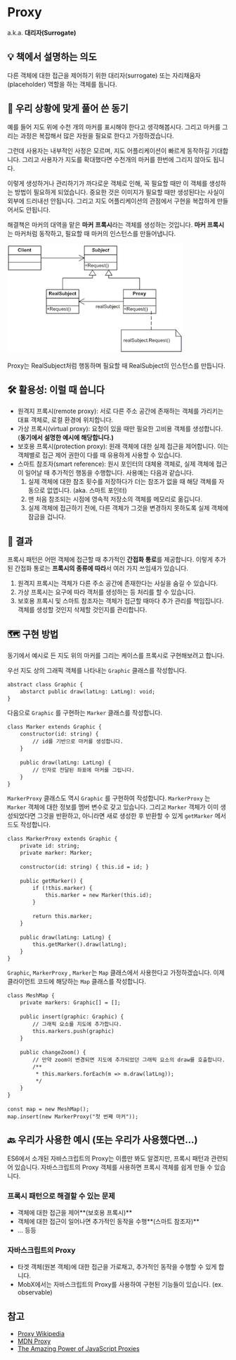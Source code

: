 # Proxy

a.k.a. **대리자(Surrogate)**

## **💡 책에서 설명하는 의도**

다른 객체에 대한 접근을 제어하기 위한 대리자(surrogate) 또는 자리채움자(placeholder) 역할을 하는 객체를 둡니다.

## **🧐 우리 상황에 맞게 풀어 쓴 동기**

예를 들어 지도 위에 수천 개의 마커를 표시해야 한다고 생각해봅시다. 그리고 마커를 그리는 과정은 복잡해서 많은 자원을 필요로 한다고 가정하겠습니다. 

그런데 사용자는 내부적인 사정은 모르며, 지도 어플리케이션이 빠르게 동작하길 기대합니다. 그리고 사용자가 지도를 확대했다면 수천개의 마커를 한번에 그리지 않아도 됩니다.

이렇게 생성하거나 관리하기가 까다로운 객체로 인해, 꼭 필요할 때만 이 객체를 생성하는 방법이 필요하게 되었습니다. 중요한 것은 이미지가 필요할 때만 생성된다는 사실이 외부에 드러내선 안됩니다. 그리고 지도 어플리케이션의 관점에서 구현을 복잡하게 만들어서도 안됩니다. 

해결책은 마커의 대역을 맡은 **마커** **프록시**라는 객체를 생성하는 것입니다. **마커 프록시**는 마커처럼 동작하고, 필요할 때 마커의 인스턴스를 만들어냅니다.

![Example](./example.png)

Proxy는 RealSubject처럼 행동하며 필요할 때 RealSubject의 인스턴스를 만듭니다.

## **🛠 활용성: 이럴 때 씁니다**

- 원격지 프록시(remote proxy): 서로 다른 주소 공간에 존재하는 객체를 가리키는 대표 객체로, 로컬 환경에 위치합니다.
- 가상 프록시(virtual proxy): 요청이 있을 때만 필요한 고비용 객체를 생성합니다. (**동기에서 설명한 예시에 해당합니다.)**
- 보호용 프록시(protection proxy): 원래 객체에 대한 실제 접근을 제어합니다. 이는 객체별로 접근 제어 권한이 다를 때 유용하게 사용할 수 있습니다.
- 스마트 참조자(smart reference): 원시 포인터의 대체용 객체로, 실제 객체에 접근이 일어날 때 추가적인 행동을 수행합니다. 사용예는 다음과 같습니다.
    1. 실제 객체에 대한 참조 횟수를 저장하다가 더는 참조가 없을 때 해당 객체를 자동으로 없앱니다. (aka. 스마트 포인터)
    2. 맨 처음 참조되는 시점에 영속적 저장소의 객체를 메모리로 옮깁니다.
    3. 실제 객체에 접근하기 전에, 다른 객체가 그것을 변경하지 못하도록 실제 객체에 잠금을 겁니다.

## **🎁 결과**

프록시 패턴은 어떤 객체에 접근할 때 추가적인 **간접화 통로**를 제공합니다. 이렇게 추가된 간접화 통로는 **프록시의 종류에 따라**서 여러 가지 쓰임새가 있습니다.

1. 원격지 프록시는 객체가 다른 주소 공간에 존재한다는 사실을 숨길 수 있습니다.
2. 가상 프록시는 요구에 따라 객처를 생성하는 등 처리를 할 수 있습니다.
3. 보호용 프록시 및 스마트 참조자는 객체가 접근할 때마다 추가 관리를 책임집니다. 객체를 생성할 것인지 삭제할 것인지를 관리합니다.

## **🗺 구현 방법**

동기에서 예시로 든 지도 위의 마커를 그리는 케이스를 프록시로 구현해보려고 합니다.

우선 지도 상의 그래픽 객체를 나타내는 `Graphic` 클래스를 작성합니다.

```tsx
abstract class Graphic {
	abstarct public draw(latLng: LatLng): void;
}
```

다음으로 `Graphic` 를 구현하는 `Marker` 클래스를 작성합니다.

```tsx
class Marker extends Graphic {
	constructor(id: string) { 
		// id를 기반으로 마커를 생성합니다.
	}

	public draw(latLng: LatLng) { 
		// 인자로 전달된 좌표에 마커를 그립니다.
	}
}
```

`MarkerProxy` 클래스도 역시 `Graphic` 를 구현하여 작성합니다. `MarkerProxy` 는 `Marker` 객체에 대한 정보를 멤버 변수로 갖고 있습니다. 그리고 `Marker` 객체가 이미 생성되었다면 그것을 반환하고, 아니라면 새로 생성한 후 반환할 수 있게 `getMarker` 메서드도 작성합니다.

```tsx
class MarkerProxy extends Graphic {
	private id: string;
	private marker: Marker;

	constructor(id: string) { this.id = id; }

	public getMarker() {
		if (!this.marker) {
			this.marker = new Marker(this.id);
		}

		return this.marker;
	}

	public draw(latLng: LatLng) {
		this.getMarker().draw(latLng);
	}
}
```

`Graphic`, `MarkerProxy` , `Marker`는 `Map` 클래스에서 사용한다고 가정하겠습니다. 이제 클라이언트 코드에 해당하는 `Map` 클래스를 작성합니다.

```tsx
class MeshMap {
	private markers: Graphic[] = [];

	public insert(graphic: Graphic) {
		// 그래픽 요소를 지도에 추가합니다.
		this.markers.push(graphic)
	}

	public changeZoom() {
		// 만약 zoom이 변경되면 지도에 추가되었던 그래픽 요소의 draw를 호출합니다.
		/**
		 * this.markers.forEach(m => m.draw(latLng));
		 */
	}
}

const map = new MeshMap();
map.insert(new MarkerProxy("첫 번째 마커"));
```

## **🔙 우리가 사용한 예시 (또는 우리가 사용했다면...)**

ES6에서 소개된 자바스크립트의 Proxy는 이름만 봐도 알겠지만, 프록시 패턴과 관련되어 있습니다. 자바스크립트의 Proxy 객체를 사용하면 프록시 객체를 쉽게 만들 수 있습니다.

### 프록시 패턴으로 해결할 수 있는 문제

- 객체에 대한 접근을 제어**(보호용 프록시)**
- 객체에 대한 접근이 일어나면 추가적인 동작을 수행**(스마트 참조자)**
- ... 등등

### 자바스크립트의 Proxy

- 타겟 객체(원본 객체)에 대한 접근을 가로채고, 추가적인 동작을 수행할 수 있게 합니다.
- MobX에서는 자바스크립트의 Proxy를 사용하여 구현된 기능들이 있습니다. (ex. observable)

## 참고

- [Proxy Wikipedia](https://en.wikipedia.org/wiki/Proxy_pattern)
- [MDN Proxy](https://developer.mozilla.org/ko/docs/Web/JavaScript/Reference/Global_Objects/Proxy)
- [The Amazing Power of JavaScript Proxies](https://levelup.gitconnected.com/the-amazing-power-of-javascript-proxies-aa27c6d06bcb)